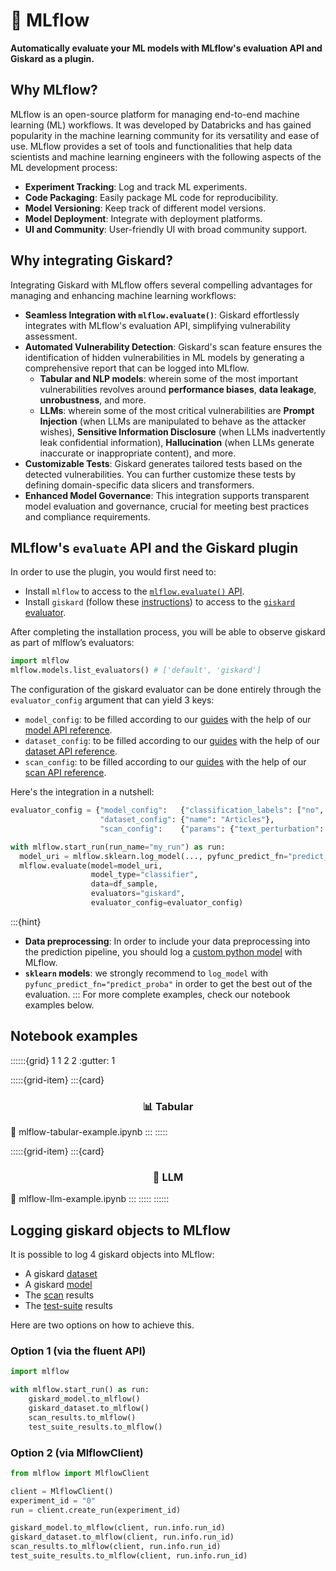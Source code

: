# 🏃 MLflow
**Automatically evaluate your ML models with MLflow's evaluation API and Giskard as a plugin.**

## Why MLflow? 

MLflow is an open-source platform for managing end-to-end machine learning (ML) workflows. It was developed by Databricks and has gained popularity in the machine learning community for its versatility and ease of use. MLflow provides a set of tools and functionalities that help data scientists and machine learning engineers with the following aspects of the ML development process:

- **Experiment Tracking**: Log and track ML experiments.
- **Code Packaging**: Easily package ML code for reproducibility.
- **Model Versioning**: Keep track of different model versions.
- **Model Deployment**: Integrate with deployment platforms.
- **UI and Community**: User-friendly UI with broad community support.

## Why integrating Giskard?

Integrating Giskard with MLflow offers several compelling advantages for managing and enhancing machine learning workflows:
- **Seamless Integration with `mlflow.evaluate()`**: Giskard effortlessly integrates with MLflow's evaluation API, simplifying vulnerability assessment.
- **Automated Vulnerability Detection**: Giskard's scan feature ensures the identification of hidden vulnerabilities in ML models by generating a comprehensive report that can be logged into MLflow.
  - **Tabular and NLP models**: wherein some of the most important vulnerabilities revolves around **performance biases**, **data leakage**, **unrobustness**, and more.
  - **LLMs**: wherein some of the most critical vulnerabilities are **Prompt Injection** (when LLMs are manipulated to behave as the attacker wishes), **Sensitive Information Disclosure** (when LLMs inadvertently leak confidential information), **Hallucination** (when LLMs generate inaccurate or inappropriate content), and more.
- **Customizable Tests**: Giskard generates tailored tests based on the detected vulnerabilities. You can further customize these tests by defining domain-specific data slicers and transformers.
- **Enhanced Model Governance**: This integration supports transparent model evaluation and governance, crucial for meeting best practices and compliance requirements.

## MLflow's `evaluate` API and the Giskard plugin
In order to use the plugin, you would first need to:

- Install `mlflow` to access to the [`mlflow.evaluate()` API](https://mlflow.org/docs/latest/python_api/mlflow.html#mlflow.evaluate).
- Install `giskard` (follow these [instructions](https://docs.giskard.ai/en/latest/open_source/installation_library/index.html))
  to access to the [`giskard` evaluator](https://mlflow.org/docs/latest/plugins.html#model-evaluation-plugins).

After completing the installation process, you will be able to observe giskard as part of mlflow’s evaluators:

```python
import mlflow
mlflow.models.list_evaluators() # ['default', 'giskard']
```

The configuration of the giskard evaluator can be done entirely through the `evaluator_config` argument that can yield 3 keys:

- `model_config`: to be filled according to our [guides](https://docs.giskard.ai/en/latest/open_source/scan/index.html) with the help of our [model API reference](https://docs.giskard.ai/en/latest/reference/models/index.html).
- `dataset_config`: to be filled according to our [guides](https://docs.giskard.ai/en/latest/open_source/scan/index.html) with the help of our [dataset API reference](https://docs.giskard.ai/en/latest/reference/datasets/index.html).
- `scan_config`: to be filled according to our [guides](https://docs.giskard.ai/en/latest/open_source/scan/index.html) with the help of our [scan API reference](https://docs.giskard.ai/en/latest/reference/scan/index.html).

Here's the integration in a nutshell:
```python
evaluator_config = {"model_config":   {"classification_labels": ["no", "yes"]},
                    "dataset_config": {"name": "Articles"},
                    "scan_config":    {"params": {"text_perturbation": {"num_samples": 1000}}}}

with mlflow.start_run(run_name="my_run") as run:
  model_uri = mlflow.sklearn.log_model(..., pyfunc_predict_fn="predict_proba").model_uri
  mlflow.evaluate(model=model_uri,
                  model_type="classifier",
                  data=df_sample,
                  evaluators="giskard",
                  evaluator_config=evaluator_config)
```
:::{hint}
- **Data preprocessing**: In order to include your data preprocessing into the prediction pipeline, you should log a [custom python model](https://www.mlflow.org/docs/latest/models.html#custom-python-models) with MLflow.
- **`sklearn` models**: we strongly recommend to `log_model` with `pyfunc_predict_fn="predict_proba"` in order to get the best out of the evaluation.
:::
For more complete examples, check our notebook examples below.

## Notebook examples
::::::{grid} 1 1 2 2
:gutter: 1

:::::{grid-item}
:::{card} <br><h3><center>📊 Tabular</center></h3>
:link: mlflow-tabular-example.ipynb
:::
:::::

:::::{grid-item}
:::{card} <br><h3><center>📝 LLM</center></h3>
:link: mlflow-llm-example.ipynb
:::
:::::
::::::

## Logging giskard objects to MLflow
It is possible to log 4 giskard objects into MLflow:

- A giskard [dataset](https://docs.giskard.ai/en/latest/guides/wrap_dataset/index.html)
- A giskard [model](https://docs.giskard.ai/en/latest/guides/wrap_model/index.html)
- The [scan](https://docs.giskard.ai/en/latest/guides/scan/index.html) results
- The [test-suite](https://docs.giskard.ai/en/latest/guides/scan/index.html) results

Here are two options on how to achieve this.

### Option 1 (via the fluent API)
```python
import mlflow

with mlflow.start_run() as run:
    giskard_model.to_mlflow()
    giskard_dataset.to_mlflow()
    scan_results.to_mlflow()
    test_suite_results.to_mlflow()
```

### Option 2 (via MlflowClient)
```python
from mlflow import MlflowClient

client = MlflowClient()
experiment_id = "0"
run = client.create_run(experiment_id)

giskard_model.to_mlflow(client, run.info.run_id)
giskard_dataset.to_mlflow(client, run.info.run_id)
scan_results.to_mlflow(client, run.info.run_id)
test_suite_results.to_mlflow(client, run.info.run_id)
```
